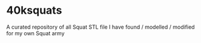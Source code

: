 # 40ksquats
A curated repository of all Squat STL file I have found / modelled / modified for my own Squat army
